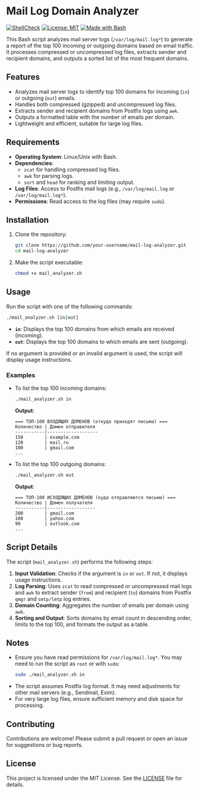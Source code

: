 # Mail Log Domain Analyzer

[![ShellCheck](https://img.shields.io/badge/ShellCheck-passed-brightgreen.svg)](https://www.shellcheck.net/)
[![License: MIT](https://img.shields.io/badge/License-MIT-yellow.svg)](https://opensource.org/licenses/MIT)
[![Made with Bash](https://img.shields.io/badge/Made%20with-Bash-1f425f.svg)](https://www.gnu.org/software/bash/)

This Bash script analyzes mail server logs (`/var/log/mail.log*`) to generate a report of the top 100 incoming or outgoing domains based on email traffic. It processes compressed or uncompressed log files, extracts sender and recipient domains, and outputs a sorted list of the most frequent domains.

## Features
- Analyzes mail server logs to identify top 100 domains for incoming (`in`) or outgoing (`out`) emails.
- Handles both compressed (gzipped) and uncompressed log files.
- Extracts sender and recipient domains from Postfix logs using `awk`.
- Outputs a formatted table with the number of emails per domain.
- Lightweight and efficient, suitable for large log files.

## Requirements
- **Operating System**: Linux/Unix with Bash.
- **Dependencies**: 
  - `zcat` for handling compressed log files.
  - `awk` for parsing logs.
  - `sort` and `head` for ranking and limiting output.
- **Log Files**: Access to Postfix mail logs (e.g., `/var/log/mail.log` or `/var/log/mail.log*`).
- **Permissions**: Read access to the log files (may require `sudo`).

## Installation
1. Clone the repository:
   ```bash
   git clone https://github.com/your-username/mail-log-analyzer.git
   cd mail-log-analyzer
   ```
2. Make the script executable:
   ```bash
   chmod +x mail_analyzer.sh
   ```

## Usage
Run the script with one of the following commands:

```bash
./mail_analyzer.sh [in|out]
```

- **`in`**: Displays the top 100 domains from which emails are received (incoming).
- **`out`**: Displays the top 100 domains to which emails are sent (outgoing).

If no argument is provided or an invalid argument is used, the script will display usage instructions.

### Examples
- To list the top 100 incoming domains:
  ```bash
  ./mail_analyzer.sh in
  ```
  **Output**:
  ```
  === ТОП-100 ВХОДЯЩИХ ДОМЕНОВ (откуда приходят письма) ===
  Количество | Домен отправителя
  -----------|-------------------
  150        | example.com
  120        | mail.ru
  100        | gmail.com
  ...
  ```

- To list the top 100 outgoing domains:
  ```bash
  ./mail_analyzer.sh out
  ```
  **Output**:
  ```
  === ТОП-100 ИСХОДЯЩИХ ДОМЕНОВ (куда отправляются письма) ===
  Количество | Домен получателя
  -----------|------------------
  200        | gmail.com
  180        | yahoo.com
  90         | outlook.com
  ...
  ```

## Script Details
The script (`mail_analyzer.sh`) performs the following steps:
1. **Input Validation**: Checks if the argument is `in` or `out`. If not, it displays usage instructions.
2. **Log Parsing**: Uses `zcat` to read compressed or uncompressed mail logs and `awk` to extract sender (`from`) and recipient (`to`) domains from Postfix `qmgr` and `smtp/lmtp` log entries.
3. **Domain Counting**: Aggregates the number of emails per domain using `awk`.
4. **Sorting and Output**: Sorts domains by email count in descending order, limits to the top 100, and formats the output as a table.

## Notes
- Ensure you have read permissions for `/var/log/mail.log*`. You may need to run the script as `root` or with `sudo`:
  ```bash
  sudo ./mail_analyzer.sh in
  ```
- The script assumes Postfix log format. It may need adjustments for other mail servers (e.g., Sendmail, Exim).
- For very large log files, ensure sufficient memory and disk space for processing.

## Contributing
Contributions are welcome! Please submit a pull request or open an issue for suggestions or bug reports.

## License
This project is licensed under the MIT License. See the [LICENSE](LICENSE) file for details.